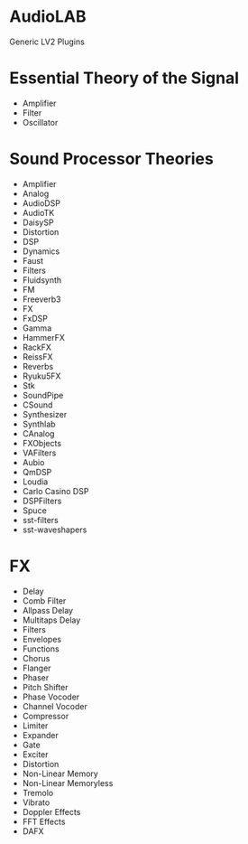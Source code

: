 # AudioLAB
 Generic LV2 Plugins

# Essential Theory of the Signal 
* Amplifier
* Filter
* Oscillator

# Sound Processor Theories
* Amplifier 
* Analog
* AudioDSP
* AudioTK
* DaisySP
* Distortion
* DSP
* Dynamics
* Faust
* Filters
* Fluidsynth
* FM
* Freeverb3
* FX
* FxDSP
* Gamma
* HammerFX
* RackFX
* ReissFX
* Reverbs
* Ryuku5FX
* Stk
* SoundPipe
* CSound
* Synthesizer
* Synthlab
* CAnalog
* FXObjects
* VAFilters
* Aubio
* QmDSP
* Loudia
* Carlo Casino DSP
* DSPFilters
* Spuce
* sst-filters
* sst-waveshapers

# FX
* Delay
* Comb Filter
* Allpass Delay
* Multitaps Delay
* Filters
* Envelopes
* Functions
* Chorus
* Flanger
* Phaser
* Pitch Shifter
* Phase Vocoder
* Channel Vocoder
* Compressor
* Limiter
* Expander
* Gate
* Exciter
* Distortion
* Non-Linear Memory
* Non-Linear Memoryless
* Tremolo
* Vibrato
* Doppler Effects
* FFT Effects
* DAFX




